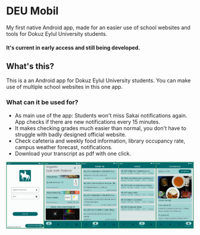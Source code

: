 # DEU Mobil

My first native Android app, made for an easier use of school websites and tools for Dokuz Eylul University students.
#### It's current in early access and still being developed.

## What's this?

This is a an Android app for Dokuz Eylul University students. You can make use of multiple school websites in this one app.

### What can it be used for?
- As main use of the app: Students won't miss Sakai notifications again. App checks if there are new notifications every 15 minutes.
- It makes checking grades much easier than normal, you don't have to struggle with badly designed official website.
- Check cafeteria and weekly food information, library occupancy rate, campus weather forecast, notifications.
- Download your transcript as pdf with one click.

![alt text](https://github.com/eyubSalihOzdemir/deu-mobil/blob/master/readme-image/git-image.png?raw=true)
